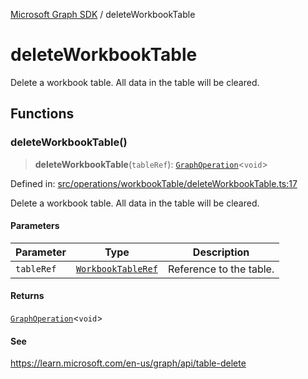 [Microsoft Graph SDK](README.md) / deleteWorkbookTable

# deleteWorkbookTable

Delete a workbook table. All data in the table will be cleared.

## Functions

### deleteWorkbookTable()

> **deleteWorkbookTable**(`tableRef`): [`GraphOperation`](GraphOperation.md#graphoperation)\<`void`\>

Defined in: [src/operations/workbookTable/deleteWorkbookTable.ts:17](https://github.com/Future-Secure-AI/microsoft-graph/blob/main/src/operations/workbookTable/deleteWorkbookTable.ts#L17)

Delete a workbook table. All data in the table will be cleared.

#### Parameters

| Parameter | Type | Description |
| ------ | ------ | ------ |
| `tableRef` | [`WorkbookTableRef`](WorkbookTableRef.md#workbooktableref) | Reference to the table. |

#### Returns

[`GraphOperation`](GraphOperation.md#graphoperation)\<`void`\>

#### See

https://learn.microsoft.com/en-us/graph/api/table-delete
